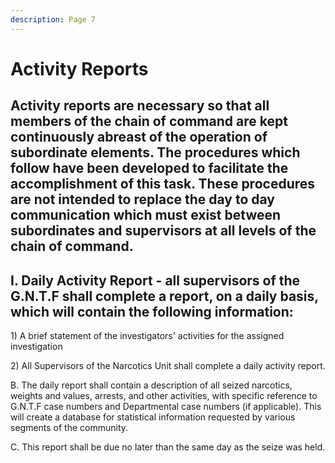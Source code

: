 ```yaml
---
description: Page 7
---
```


# Activity Reports

## Activity reports are necessary so that all members of the chain of command are kept continuously abreast of the operation of subordinate elements. The procedures which follow have been developed to facilitate the accomplishment of this task. These procedures are not intended to replace the day to day communication which must exist between subordinates and supervisors at all levels of the chain of command.&#x20;

## I. Daily Activity Report - all supervisors of the G.N.T.F shall complete a report, on a daily basis, which will contain the following information:&#x20;

1\) A brief statement of the investigators' activities for the assigned investigation&#x20;

2\) All Supervisors of the Narcotics Unit shall complete a daily activity report.&#x20;

B. The daily report shall contain a description of all seized narcotics, weights and values, arrests, and other activities, with specific reference to G.N.T.F case numbers and Departmental case numbers (if applicable). This will create a database for statistical information requested by various segments of the community.&#x20;

C. This report shall be due no later than the same day as the seize was held.
